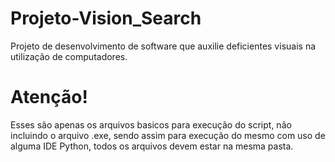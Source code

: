 # Projeto-Vision_Search
Projeto de desenvolvimento de software que auxilie deficientes visuais na utilização de computadores.

# Atenção!
Esses são apenas os arquivos basicos para execução do script, não incluindo o arquivo .exe, sendo assim para execução do mesmo com uso de alguma IDE Python, todos os arquivos devem estar na mesma pasta.
